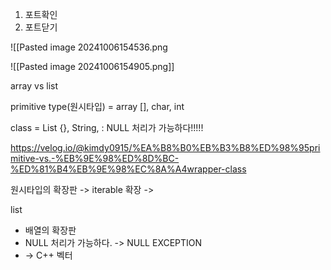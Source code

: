 



1. 포트확인
2. 포트닫기


![[Pasted image 20241006154536.png



![[Pasted image 20241006154905.png]]


array vs list

primitive type(원시타입) = array [], char, int


 class  =  List {}, String, : NULL 처리가 가능하다!!!!!
 
 https://velog.io/@kimdy0915/%EA%B8%B0%EB%B3%B8%ED%98%95primitive-vs.-%EB%9E%98%ED%8D%BC-%ED%81%B4%EB%9E%98%EC%8A%A4wrapper-class



원시타입의 확장판 -> iterable 확장 -> 

list 
- 배열의 확장판
- NULL 처리가 가능하다. -> NULL EXCEPTION
- -> C++ 벡터











